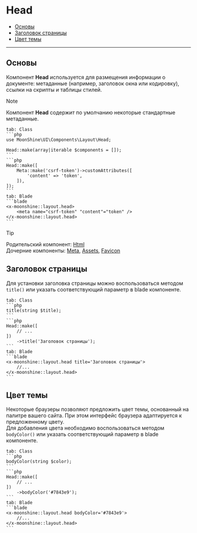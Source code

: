 # Head

- [Основы](#basics)
- [Заголовок страницы](#title)
- [Цвет темы](#theme)

---

<a name="basics"></a>
## Основы

Компонент **Head** используется для размещения информации о документе: метаданные (например, заголовок окна или кодировку), 
ссылки на скрипты и таблицы стилей.

> [!NOTE]
> Компонент **Head** содержит по умолчанию некоторые стандартные метаданные.

~~~tabs
tab: Class
```php
use MoonShine\UI\Components\Layout\Head;

Head::make(array|iterable $components = []); 
```
```php
Head::make([ 
    Meta::make('csrf-token')->customAttributes([
        'content' => 'token',
    ]),
]); 
```
tab: Blade
```blade
<x-moonshine::layout.head> 
    <meta name="csrf-token" "content"="token" />
</x-moonshine::layout.head> 
```
~~~

> [!TIP]
> Родительский компонент: [Html](/docs/{{version}}/components/html) \
> Дочерние компоненты: [Meta](/docs/{{version}}/components/meta), [Assets](/docs/{{version}}/components/assets), [Favicon](/docs/{{version}}/components/favicon)

<a name="title"></a>
## Заголовок страницы

Для установки заголовка страницы можно воспользоваться методом `title()` или указать соответствующий параметр в blade компоненте.

~~~tabs
tab: Class
```php
title(string $title); 
```
```php
Head::make([ 
    // ...
])
    ->title('Заголовок страницы'); 
```
tab: Blade
```blade
<x-moonshine::layout.head title='Заголовок страницы'> 
    //...
</x-moonshine::layout.head> 
```
~~~

<a name="theme"></a>
## Цвет темы

Некоторые браузеры позволяют предложить цвет темы, основанный на палитре вашего сайта. При этом интерфейс браузера адаптируется к предложенному цвету. \
Для добавления цвета необходимо воспользоваться методом `bodyColor()` или указать соответствующий параметр в blade компоненте.

~~~tabs
tab: Class
```php
bodyColor(string $color); 
```
```php
Head::make([ 
    // ...
])
    ->bodyColor('#7843e9'); 
```
tab: Blade
```blade
<x-moonshine::layout.head bodyColor='#7843e9'> 
    //...
</x-moonshine::layout.head> 
```
~~~
